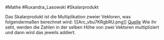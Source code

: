 #Mathe #Ruxandra_Lasowski #Skalarprodukt

Das Skalarprodukt ist die Multiplikation zweier Vektoren, was folgendermaßen berechnet wird:
![[Arc_vbu7KRgbRU.png]]
[Quelle](https://www.studimup.de/abitur/geometrie/skalarprodukt/)
Wie ihr seht, werden die Zahlen in der selben Höhe von zwei Vektoren multipliziert und dann wird das jeweils addiert.
